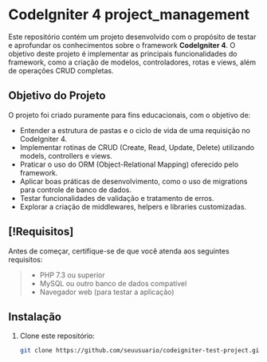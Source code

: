 
# CodeIgniter 4 project_management


Este repositório contém um projeto desenvolvido com o propósito de testar e aprofundar os conhecimentos sobre o framework **CodeIgniter 4**. O objetivo deste projeto é implementar as principais funcionalidades do framework, como a criação de modelos, controladores, rotas e views, além de operações CRUD completas.

## Objetivo do Projeto

O projeto foi criado puramente para fins educacionais, com o objetivo de:
- Entender a estrutura de pastas e o ciclo de vida de uma requisição no CodeIgniter 4.
- Implementar rotinas de CRUD (Create, Read, Update, Delete) utilizando models, controllers e views.
- Praticar o uso do ORM (Object-Relational Mapping) oferecido pelo framework.
- Aplicar boas práticas de desenvolvimento, como o uso de migrations para controle de banco de dados.
- Testar funcionalidades de validação e tratamento de erros.
- Explorar a criação de middlewares, helpers e libraries customizadas.

## [!Requisitos]

Antes de começar, certifique-se de que você atenda aos seguintes requisitos:

> - PHP 7.3 ou superior
> - MySQL ou outro banco de dados compatível
> - Navegador web (para testar a aplicação)

## Instalação

1. Clone este repositório:

   ```bash
   git clone https://github.com/seuusuario/codeigniter-test-project.git
